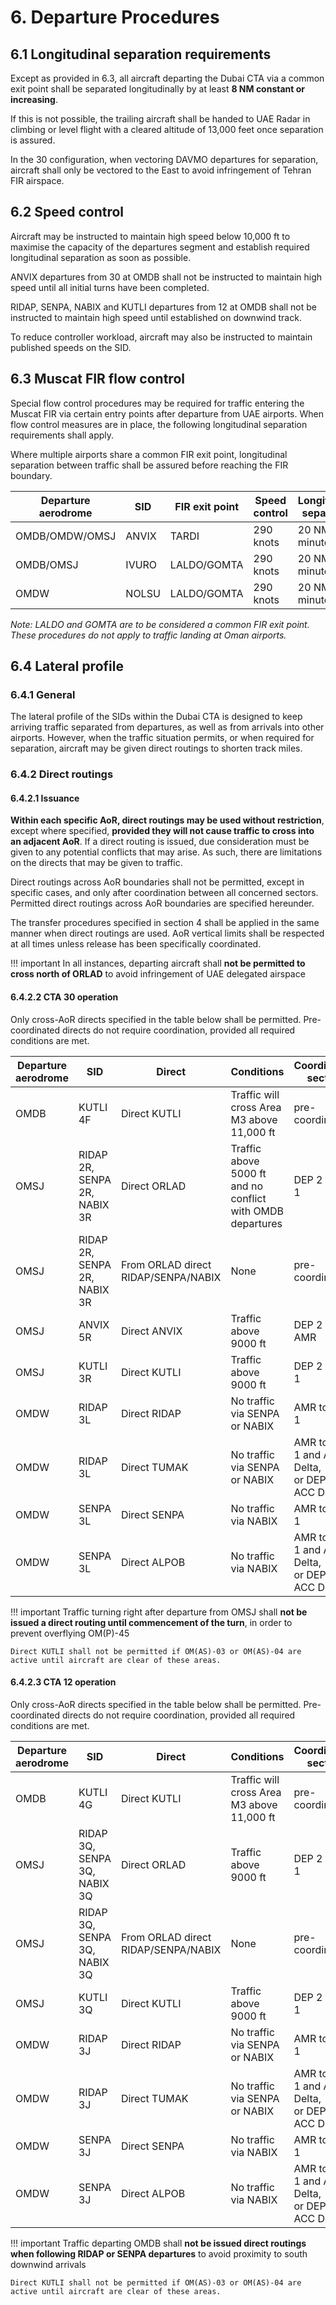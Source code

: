 # 6. Departure Procedures
## 6.1 Longitudinal separation requirements
Except as provided in 6.3, all aircraft departing the Dubai CTA via a common exit point shall be separated longitudinally by at least **8 NM constant or increasing**.

If this is not possible, the trailing aircraft shall be handed to UAE Radar in climbing or level flight with a cleared altitude of 13,000 feet once separation is assured.

In the 30 configuration, when vectoring DAVMO departures for separation, aircraft shall only be vectored to the East to avoid infringement of Tehran FIR airspace.

## 6.2 Speed control
Aircraft may be instructed to maintain high speed below 10,000 ft to maximise the capacity of the departures segment and establish required longitudinal separation as soon as possible.

ANVIX departures from 30 at OMDB shall not be instructed to maintain high speed until all initial turns have been completed.

RIDAP, SENPA, NABIX and KUTLI departures from 12 at OMDB shall not be instructed to maintain high speed until established on downwind track.

To reduce controller workload, aircraft may also be instructed to maintain published speeds on the SID.

## 6.3 Muscat FIR flow control
Special flow control procedures may be required for traffic entering the Muscat FIR via certain entry points after departure from UAE airports. When flow control measures are in place, the following longitudinal separation requirements shall apply.

Where multiple airports share a common FIR exit point, longitudinal separation between traffic shall be assured before reaching the FIR boundary. 

| Departure aerodrome |    SID     | FIR exit point | Speed control | Longitudinal separation |
|---------------------|------------|----------------|---------------|-------------------------|
| OMDB/OMDW/OMSJ      | ANVIX      | TARDI          | 290 knots     | 20 NM (3 minutes)       |
| OMDB/OMSJ           | IVURO      | LALDO/GOMTA    | 290 knots     | 20 NM (3 minutes)       |
| OMDW                | NOLSU      | LALDO/GOMTA    | 290 knots     | 20 NM (3 minutes)       |

*Note: LALDO and GOMTA are to be considered a common FIR exit point. These procedures do not apply to traffic landing at Oman airports.*

## 6.4 Lateral profile
### 6.4.1 General
The lateral profile of the SIDs within the Dubai CTA is designed to keep arriving traffic separated from departures, as well as from arrivals into other airports. However, when the traffic situation permits, or when required for separation, aircraft may be given direct routings to shorten track miles.

### 6.4.2 Direct routings
#### 6.4.2.1 Issuance
**Within each specific AoR, direct routings may be used without restriction**, except where specified, **provided they will not cause traffic to cross into an adjacent AoR**. If a direct routing is issued, due consideration must be given to any potential conflicts that may arise. As such, there are limitations on the directs that may be given to traffic.

Direct routings across AoR boundaries shall not be permitted, except in specific cases, and only after coordination between all concerned sectors. Permitted direct routings across AoR boundaries are specified hereunder.

The transfer procedures specified in section 4 shall be applied in the same manner when direct routings are used. AoR vertical limits shall be respected at all times unless release has been specifically coordinated.

!!! important
    In all instances, departing aircraft shall **not be permitted to cross north of ORLAD** to avoid infringement of UAE delegated airspace

#### 6.4.2.2 CTA 30 operation
Only cross-AoR directs specified in the table below shall be permitted. Pre-coordinated directs do not require coordination, provided all required conditions are met.

| Departure aerodrome |    SID      | Direct | Conditions | Coordination sectors |
|---------------------|-------------|--------|------------|----------------------|
| OMDB      | KUTLI 4F | Direct KUTLI | Traffic will cross Area M3 above 11,000 ft | pre-coordinated |
| OMSJ      | RIDAP 2R, SENPA 2R, NABIX 3R | Direct ORLAD | Traffic above 5000 ft and no conflict with OMDB departures | DEP 2 to DEP 1 |
| OMSJ      | RIDAP 2R, SENPA 2R, NABIX 3R | From ORLAD direct RIDAP/SENPA/NABIX | None | pre-coordinated |
| OMSJ      | ANVIX 5R | Direct ANVIX | Traffic above 9000 ft  | DEP 2 to AMR |
| OMSJ      | KUTLI 3R | Direct KUTLI | Traffic above 9000 ft  | DEP 2 to DEP 1 |
| OMDW      | RIDAP 3L | Direct RIDAP | No traffic via SENPA or NABIX | AMR to DEP 1 |
| OMDW      | RIDAP 3L | Direct TUMAK | No traffic via SENPA or NABIX | AMR to DEP 1 and ACC Delta,<br> or DEP 1 to ACC Delta |
| OMDW      | SENPA 3L | Direct SENPA | No traffic via NABIX | AMR to DEP 1 |
| OMDW      | SENPA 3L | Direct ALPOB | No traffic via NABIX | AMR to DEP 1 and ACC Delta,<br> or DEP 1 to ACC Delta |

!!! important
    Traffic turning right after departure from OMSJ shall **not be issued a direct routing until commencement of the turn**, in order to prevent overflying OM(P)-45

    Direct KUTLI shall not be permitted if OM(AS)-03 or OM(AS)-04 are active until aircraft are clear of these areas.

#### 6.4.2.3 CTA 12 operation
Only cross-AoR directs specified in the table below shall be permitted. Pre-coordinated directs do not require coordination, provided all required conditions are met.

| Departure aerodrome |    SID      | Direct | Conditions | Coordination sectors |
|---------------------|-------------|--------|------------|----------------------|
| OMDB      | KUTLI 4G | Direct KUTLI | Traffic will cross Area M3 above 11,000 ft | pre-coordinated |
| OMSJ      | RIDAP 3Q, SENPA 3Q, NABIX 3Q | Direct ORLAD | Traffic above 9000 ft | DEP 2 to DEP 1 |
| OMSJ      | RIDAP 3Q, SENPA 3Q, NABIX 3Q | From ORLAD direct RIDAP/SENPA/NABIX | None | pre-coordinated |
| OMSJ      | KUTLI 3Q | Direct KUTLI | Traffic above 9000 ft | DEP 2 to DEP 1 | 
| OMDW      | RIDAP 3J | Direct RIDAP | No traffic via SENPA or NABIX | AMR to DEP 1 |
| OMDW      | RIDAP 3J | Direct TUMAK | No traffic via SENPA or NABIX | AMR to DEP 1 and ACC Delta,<br> or DEP 1 to ACC Delta |
| OMDW      | SENPA 3J | Direct SENPA | No traffic via NABIX | AMR to DEP 1 |
| OMDW      | SENPA 3J | Direct ALPOB | No traffic via NABIX | AMR to DEP 1 and ACC Delta,<br> or DEP 1 to ACC Delta |

!!! important
    Traffic departing OMDB shall **not be issued direct routings when following RIDAP or SENPA departures** to avoid proximity to south downwind arrivals

    Direct KUTLI shall not be permitted if OM(AS)-03 or OM(AS)-04 are active until aircraft are clear of these areas.